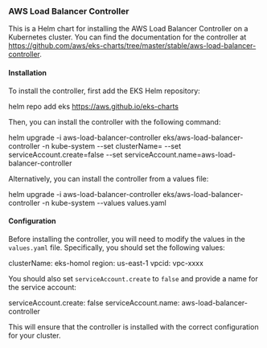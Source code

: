 ### AWS Load Balancer Controller

This is a Helm chart for installing the AWS Load Balancer Controller on a Kubernetes cluster. You can find the documentation for the controller at https://github.com/aws/eks-charts/tree/master/stable/aws-load-balancer-controller.

#### Installation

To install the controller, first add the EKS Helm repository:


helm repo add eks https://aws.github.io/eks-charts

Then, you can install the controller with the following command:


helm upgrade -i aws-load-balancer-controller eks/aws-load-balancer-controller -n kube-system --set clusterName=<k8s-cluster-name> --set serviceAccount.create=false --set serviceAccount.name=aws-load-balancer-controller

Alternatively, you can install the controller from a values file:


helm upgrade -i aws-load-balancer-controller eks/aws-load-balancer-controller -n kube-system --values values.yaml

#### Configuration

Before installing the controller, you will need to modify the values in the `values.yaml` file. Specifically, you should set the following values:


clusterName: eks-homol
region: us-east-1
vpcid: vpc-xxxx

You should also set `serviceAccount.create` to `false` and provide a name for the service account:


serviceAccount.create: false
serviceAccount.name: aws-load-balancer-controller

This will ensure that the controller is installed with the correct configuration for your cluster.

